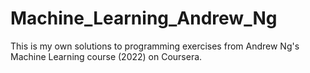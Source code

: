 # Machine_Learning_Andrew_Ng
This is my own solutions to programming exercises from Andrew Ng's Machine Learning course (2022) on Coursera.
